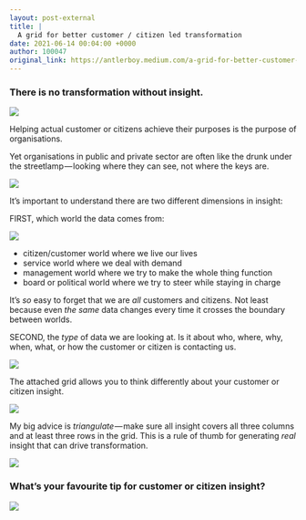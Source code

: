 ```yaml
---
layout: post-external
title: |
  A grid for better customer / citizen led transformation
date: 2021-06-14 00:04:00 +0000
author: 100047
original_link: https://antlerboy.medium.com/a-grid-for-better-customer-citizen-led-transformation-fe3fad5f9c21?source=rss-97852f5a56ae------2
---
```


### There is no transformation without insight.

![](https://cdn-images-1.medium.com/max/593/0*dh2jgJumokLIuxKu)

Helping actual customer or citizens achieve their purposes is the purpose of organisations.

Yet organisations in public and private sector are often like the drunk under the streetlamp — looking where they can see, not where the keys are.

![](https://cdn-images-1.medium.com/max/996/0*OYaV5zxuv1InjzMn)

It’s important to understand there are two different dimensions in insight:

FIRST, which world the data comes from:

![](https://cdn-images-1.medium.com/proxy/1*b31hiO4ynbDLRrXWEFF4aQ.png)

- citizen/customer world where we live our lives
- service world where we deal with demand
- management world where we try to make the whole thing function
- board or political world where we try to steer while staying in charge

It’s _so_ easy to forget that we are _all_ customers and citizens. Not least because even _the same_ data changes every time it crosses the boundary between worlds.

SECOND, the _type_ of data we are looking at. Is it about who, where, why, when, what, or how the customer or citizen is contacting us.

![](https://cdn-images-1.medium.com/max/975/0*e3mq7FkUkT9TAEiS)

The attached grid allows you to think differently about your customer or citizen insight.

![](https://cdn-images-1.medium.com/max/1024/0*0H0MG__qq9W3k6fX)

My big advice is _triangulate_ — make sure all insight covers all three columns and at least three rows in the grid. This is a rule of thumb for generating _real_ insight that can drive transformation.

![](https://cdn-images-1.medium.com/proxy/1*b31hiO4ynbDLRrXWEFF4aQ.png)

### What’s your favourite tip for customer or citizen insight?
 ![](https://medium.com/_/stat?event=post.clientViewed&referrerSource=full_rss&postId=fe3fad5f9c21)
